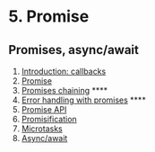 # 5. Promise

## Promises, async/await

1. [Introduction: callbacks](https://javascript.info/callbacks)
2. [Promise](https://javascript.info/promise-basics)
3. [Promises chaining](https://javascript.info/promise-chaining) \*\*\*\*
4. [Error handling with promises](https://javascript.info/promise-error-handling) \*\*\*\*
5. [Promise API](https://javascript.info/promise-api)
6. [Promisification](https://javascript.info/promisify)
7. [Microtasks](https://javascript.info/microtask-queue)
8. [Async/await](https://javascript.info/async-await)

